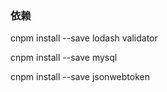 ### 依赖
cnpm install --save lodash validator

cnpm install --save mysql

cnpm install --save jsonwebtoken